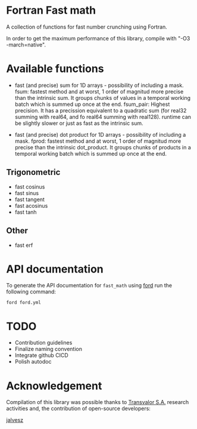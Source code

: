 # Fortran Fast math
A collection of functions for fast number crunching using Fortran.

In order to get the maximum performance of this library, compile with "-O3 -march=native".

# Available functions

* fast (and precise) sum for 1D arrays - possibility of including a mask.
    fsum: fastest method and at worst, 1 order of magnitud more precise than the intrinsic sum. It groups chunks of values in a temporal working batch which is summed up once at the end.
    fsum_pair: Highest precision. It has a precission equivalent to a quadratic sum (for real32 summing with real64, and fo real64 summing with real128). runtime can be slightly slower or just as fast as the intrinsic sum.

* fast (and precise) dot product for 1D arrays - possibility of including a mask.
    fprod: fastest method and at worst, 1 order of magnitud more precise than the intrinsic dot_product. It groups chunks of products in a temporal working batch which is summed up once at the end.

## Trigonometric
* fast cosinus
* fast sinus
* fast tangent
* fast acosinus
* fast tanh

## Other
* fast erf

# API documentation

To generate the API documentation for `fast_math` using
[ford](https://github.com/Fortran-FOSS-Programmers/ford) run the following
command:

```shell
ford ford.yml
```

# TODO
* Contribution guidelines
* Finalize naming convention
* Integrate github CICD
* Polish autodoc

# Acknowledgement

Compilation of this library was possible thanks to [Transvalor S.A.](https://www.transvalor.com/en/homepage) research activities and, the contribution of open-source developers:

[jalvesz](https://github.com/jalvesz)